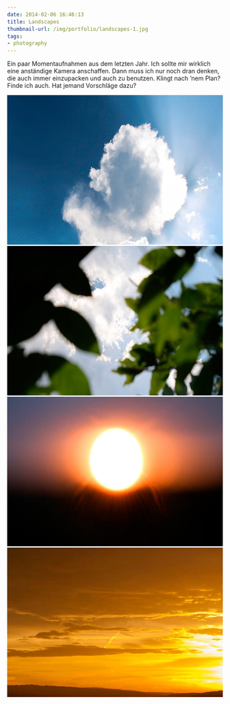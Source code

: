 ```yaml
---
date: 2014-02-06 16:46:13
title: Landscapes
thumbnail-url: /img/portfolio/landscapes-1.jpg
tags:
- photography
---
```

Ein paar Momentaufnahmen aus dem letzten Jahr. Ich sollte mir wirklich eine anständige Kamera anschaffen. Dann muss ich nur noch dran denken, die auch immer einzupacken und auch zu benutzen. Klingt nach ’nem Plan? Finde ich auch. Hat jemand Vorschläge dazu?

<img src="/img/portfolio/landscapes-1.jpg" alt="Landscapes 1" width="620" height="349">

<img src="/img/portfolio/landscapes-2.jpg" alt="Landscapes 2" width="620" height="349">

<img src="/img/portfolio/landscapes-3.jpg" alt="Landscapes 3" width="620" height="349">

<img src="/img/portfolio/landscapes-4.jpg" alt="Landscapes 4" width="620" height="349">
